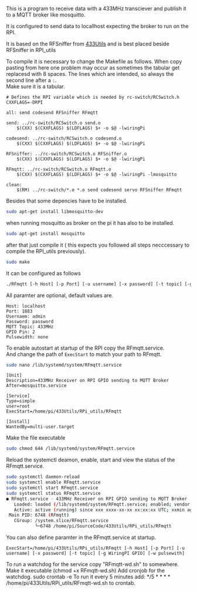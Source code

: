 This is a program to receive data with a 433MHz transciever and publish it to a MQTT broker like mosquitto.

It is configured to send data to locallhost expecting the broker to run on the RPI.

It is based on the RFSniffer from [433Utils](https://github.com/ninjablocks/433Utils) and is best placed beside RFSniffer in RPI_utils

To compile it is necessary to change the Makefile as follows.
When copy pasting from here one problem may occur as sometimes the tabular get replacesd with 8 spaces.
The lines which are intended, so always the second line after a `:`.  
Make sure it is a tabular.

```make
# Defines the RPI variable which is needed by rc-switch/RCSwitch.h
CXXFLAGS=-DRPI

all: send codesend RFSniffer RFmqtt

send: ../rc-switch/RCSwitch.o send.o
	$(CXX) $(CXXFLAGS) $(LDFLAGS) $+ -o $@ -lwiringPi

codesend: ../rc-switch/RCSwitch.o codesend.o
	$(CXX) $(CXXFLAGS) $(LDFLAGS) $+ -o $@ -lwiringPi

RFSniffer: ../rc-switch/RCSwitch.o RFSniffer.o
	$(CXX) $(CXXFLAGS) $(LDFLAGS) $+ -o $@ -lwiringPi

RFmqtt: ../rc-switch/RCSwitch.o RFmqtt.o
	$(CXX) $(CXXFLAGS) $(LDFLAGS) $+ -o $@ -lwiringPi -lmosquitto

clean:
	$(RM) ../rc-switch/*.o *.o send codesend servo RFSniffer RFmqtt
```

Besides that some depencies have to be installed.

```bash
sudo apt-get install libmosquitto-dev
```

when running mosquitto as broker on the pi it has also to be installed.

```bash
sudo apt-get install mosquitto
```

after that just compile it ( this expects you followed all steps necccessary to compile the RPI_utils previously).
```bash
sudo make
```

It can be configured as follows
```bash
./RFmqtt [-h Host] [-p Port] [-u username] [-x password] [-t topic] [-g WiringPI GPIO] [-w pulsewith]
```

All paramter are optional, default values are.
```
Host: localhost
Port: 1883
Usernaem: admin
Password: password
MQTT Topic: 433MHz
GPIO Pin: 2
Pulsewidth: none
```


To enable autostart at startup of the RPI copy the RFmqtt.service.  
And change the path of `ExecStart` to match your path to RFmqtt.

```bash
sudo nano /lib/systemd/system/RFmqtt.service
```
```
[Unit]
Description=433MHz Receiver on RPI GPIO sending to MQTT Broker
After=mosquitto.service

[Service]
Type=simple
user=root
ExecStart=/home/pi/433Utils/RPi_utils/RFmqtt

[Install]
WantedBy=multi-user.target

```


Make the file executable
```bash
sudo chmod 644 /lib/systemd/system/RFmqtt.service 
```

Reload the systemctl deamon, enable, start and view the status of the RFmqtt.service.
```bash
sudo systemctl daemon-reload
sudo systemctl enable RFmqtt.service
sudo systemctl start RFmqtt.service
sudo systemctl status RFmqtt.service
● RFmqtt.service - 433MHz Receiver on RPI GPIO sending to MQTT Broker
   Loaded: loaded (/lib/systemd/system/RFmqtt.service; enabled; vendor preset: enabled)
   Active: active (running) since xxx xxxx-xx-xx xx:xx:xx UTC; xxmin ago
 Main PID: 6748 (RFmqtt)
   CGroup: /system.slice/RFmqtt.service
           └─6748 /home/pi/SourceCode/433Utils/RPi_utils/RFmqtt
```

You can also define paramter in the RFmqtt.service at startup.
```
ExecStart=/home/pi/433Utils/RPi_utils/RFmqtt [-h Host] [-p Port] [-u username] [-x password] [-t topic] [-g WiringPI GPIO] [-w pulsewith]
```

To run a watchdog for the service copy "RFmqtt-wd.sh" to somewhere.
Make it executable (chmod +x RFmqtt-wd.sh)
Add cronjob for the watchdog.
sudo crontab -e
To run it every 5 minutes add:
*/5 * * * * /home/pi/433Utils/RPi_utils/RFmqtt-wd.sh
to crontab.




